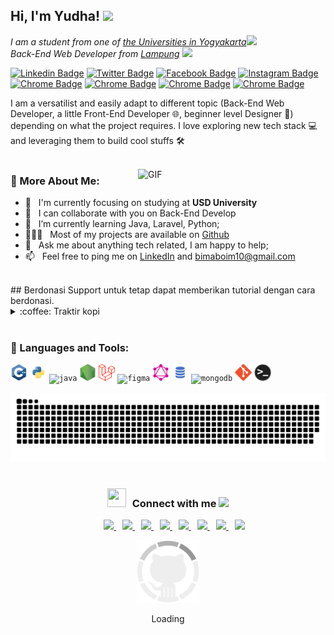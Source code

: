 <h2> Hi, I'm Yudha! <img src="https://media.giphy.com/media/mGcNjsfWAjY5AEZNw6/giphy.gif" width="50"></h2>
<p><em>I am a student from one of <a href="#">the Universities in Yogyakarta</a><img src="https://media.giphy.com/media/fYSnHlufseco8Fh93Z/giphy.gif" width="30">
  </br>Back-End Web Developer from <a href="#">Lampung</a>
  <img src="https://media.giphy.com/media/WUlplcMpOCEmTGBtBW/giphy.gif" width="30"> 
</em> </p>


[![Linkedin Badge](https://img.shields.io/badge/-FX.Bima.Yudha.Pratama-blue?style=flat-square&logo=Linkedin&logoColor=white&link=https://www.linkedin.com/in/fx-bima-yudha-pratama-1117b5227)](https://www.linkedin.com/in/fx-bima-yudha-pratama-1117b5227)
[![Twitter Badge](https://img.shields.io/badge/-@dakuenjeru02-1ca0f1?style=flat-square&labelColor=1ca0f1&logo=twitter&logoColor=white&link=https://twitter.com/dakuenjeru02?t=mD-Ef1_AwSFVULg1Q-Bnow&s=09)](https://twitter.com/dakuenjeru02?t=mD-Ef1_AwSFVULg1Q-Bnow&s=09) 
[![Facebook Badge](https://img.shields.io/badge/-@Yudha-3b5998?style=flat-square&labelColor=3b5998&logo=facebook&logoColor=white&link=https://www.facebook.com/yudha.developer)](https://www.facebook.com/yudha.developer)
[![Instagram Badge](https://img.shields.io/badge/-@Yudhas.Iskariot-D7008A?style=flat-square&labelColor=D7008A&logo=Instagram&logoColor=white&link=https://www.instagram.com/yudhas____/)](https://www.instagram.com/yudhas____/)
[![Chrome Badge](https://img.shields.io/badge/-Skuy.Replay.blogspot.com-3423A6?style=flat&logo=Google-Chrome&logoColor=whitee&link=https://skuy-replay.blogspot.com/)](https://skuy-replay.blogspot.com/)
[![Chrome Badge](https://img.shields.io/badge/-Life.For.Coding.blogspot.com-3423A6?style=flat&logo=Google-Chrome&logoColor=whitee&link=https://life-for-coding.blogspot.com/)](https://life-for-coding.blogspot.com/)
[![Chrome Badge](https://img.shields.io/badge/-Skuy.Replay.com-EB1D36?style=flat&logo=Google-Chrome&logoColor=whitee&link=http://skuy-replay.herokuapp.com/)](http://skuy-replay.herokuapp.com/)
[![Chrome Badge](https://img.shields.io/badge/-Examp.WebApp.com-EB1D36?style=flat&logo=Google-Chrome&logoColor=whitee&link=https://statis-web02.000webhostapp.com/)](https://statis-web02.000webhostapp.com/)

I am a versatilist and easily adapt to different topic (Back-End Web Developer, a little Front-End Developer 🌐, beginner level Designer 🎨) depending on what the project requires. I love exploring new tech stack 💻 and leveraging them to build cool stuffs 🛠️
<br/>
<br/>

<img align="right" alt="GIF" src="https://media.giphy.com/media/SWoSkN6DxTszqIKEqv/giphy.gif" width="300px"/>
  
### 🧐 More About Me:

- 🔭 &nbsp; I'm currently focusing on studying at **USD University**
- 🤝 &nbsp; I can collaborate with you on Back-End Develop
- 🌱 &nbsp; I’m currently learning Java, Laravel, Python; 
- 👨🏻‍💻 &nbsp; Most of my projects are available on [Github](https://github.com/boim212?tab=repositories)
- 💬 &nbsp; Ask me about anything tech related, I am happy to help;
- 📫 &nbsp; Feel free to ping me on [LinkedIn](https://www.linkedin.com/in/fx-bima-yudha-pratama-1117b5227) and bimaboim10@gmail.com 
<!-- - 📝 &nbsp; Checkout my [resume](https://drive.google.com/file/d/1ZpR5pVBTnl_Qybq7GE3MGy1SB1JehVSE/view?usp=sharing) -->
<!-- - 📚 &nbsp; When I am free, I read fantasy and fiction novels. Checkout my [Goodreads](https://www.goodreads.com/rahul-jha98) to see the book I have read -->

<br>
## Berdonasi
Support untuk tetap dapat memberikan tutorial dengan cara berdonasi.

<div>
<details>
 <summary>:coffee: Traktir kopi</summary>
</br>

<a href="https://trakteer.id/yudhasdev/tip"><img src="https://img.shields.io/static/v1?label=Trakteer-VIP&message=yudhasDev&color=C02433"></a>
<a href="https://trakteer.id/yudhasdev/"><img src="https://img.shields.io/static/v1?label=Trakteer&message=yudhasDev&color=C02433"></a>

<a href="https://saweria.co/yudhasDev"><img src="https://img.shields.io/static/v1?label=Saweria&message=yudhasDev&color=FAAE2B"></a>

</details>
</div>
<br>

### 🔨 Languages and Tools:
<code><img height="27" src="https://raw.githubusercontent.com/github/explore/80688e429a7d4ef2fca1e82350fe8e3517d3494d/topics/cpp/cpp.png" alt="cpp"></code>
<code><img height="27" src="https://raw.githubusercontent.com/github/explore/80688e429a7d4ef2fca1e82350fe8e3517d3494d/topics/python/python.png" alt="python"></code>
<code><img height="27" src="https://raw.githubusercontent.com/rahul-jha98/github_readme_icons/main/language_and_tools/square/java/java.svg" alt="java"></code>
<code><img height="27" src="https://raw.githubusercontent.com/github/explore/80688e429a7d4ef2fca1e82350fe8e3517d3494d/topics/nodejs/nodejs.png" alt="nodejs"></code>
<code><img height="27" src="https://raw.githubusercontent.com/boim212/boim212/main/laravel-2.svg" alt="laravel"></code>
<code><img height="27" src="https://raw.githubusercontent.com/rahul-jha98/github_readme_icons/main/language_and_tools/square/figma/figma.svg" alt="figma"></code>
<code><img height="27" src="https://raw.githubusercontent.com/github/explore/80688e429a7d4ef2fca1e82350fe8e3517d3494d/topics/graphql/graphql.png" alt="graphql"></code>
<code><img height="27" src="https://raw.githubusercontent.com/github/explore/80688e429a7d4ef2fca1e82350fe8e3517d3494d/topics/sql/sql.png" alt="sql"></code>
<code><img height="27" src="https://encrypted-tbn0.gstatic.com/images?q=tbn%3AANd9GcSTTzPAw-55ssm1Im594xYZ9eRQu2JylrkYLg&usqp=CAU" alt="mongodb"></code>
<code><img height="27" src="https://raw.githubusercontent.com/devicons/devicon/master/icons/git/git-original.svg" alt="git"></code>
<code><img height="27" src="https://raw.githubusercontent.com/github/explore/80688e429a7d4ef2fca1e82350fe8e3517d3494d/topics/terminal/terminal.png" alt="terminal"></code>

<div align="center">
  <a href="https://1999azzar.github.io/1999AZZAR/">
  <img  src="https://github.com/1999AZZAR/1999AZZAR/blob/main/resources/img/grid-snake.svg"
       alt="snake" /></a>
</div>

<br/>
<h3 align="center" > <img src="https://media.giphy.com/media/iY8CRBdQXODJSCERIr/giphy.gif" width="30" height="30" style="margin-right: 10px;">Connect with me <img src='https://raw.githubusercontent.com/ShahriarShafin/ShahriarShafin/main/Assets/handshake.gif' width="100px"> </h3>
<p align="center">
  <div align="center"  class="icons-social" style="margin-left: 10px;">
    <a style="margin-left: 10px;"  target="_blank" href="https://www.linkedin.com/in/fx-bima-yudha-pratama-1117b5227">
        <img src="https://img.icons8.com/doodle/40/000000/linkedin--v2.png">
     </a>
     <a style="margin-left: 10px;" target="_blank" href="https://github.com/boim212">
        <img src="https://img.icons8.com/doodle/40/000000/github--v1.png">
     </a>
     <a style="margin-left: 10px;" target="_blank" href="https://github.com/YudhaDevelops">
        <img src="https://img.icons8.com/doodle/40/000000/github--v1.png">
     </a>
     <a style="margin-left: 10px;" target="_blank" href="https://stackoverflow.com/users/19931913/happy-ngoding?tab=profile">
        <img src="https://img.icons8.com/external-tal-revivo-color-tal-revivo/40/000000/external-stack-overflow-is-a-question-and-answer-site-for-professional-logo-color-tal-revivo.png">
     </a>
	   <a style="margin-left: 10px;" target="_blank" href="https://dev.to/yudhadevelops">
        <img src="https://i.ibb.co/0C3GjDb/dev-to2.png">
     </a>
     <a style="margin-left: 10px;" target="_blank" href="https://www.instagram.com/yudhas____/">
        <img src="https://img.icons8.com/doodle/40/000000/instagram-new--v2.png">
     </a>
     <a style="margin-left: 10px;" target="_blank" href="https://twitter.com/dakuenjeru02?t=mD-Ef1_AwSFVULg1Q-Bnow&s=09">
        <img src="https://img.icons8.com/doodle/1x/twitter-squared--v2.png" >
     </a>
     <a style="margin-left: 10px;" target="_blank" href="https://www.youtube.com/channel/UC7rdusxKbmMiExUaD369p5A">
        <img src="https://img.icons8.com/doodle/1x/youtube--v2.png" >
     </a>
     <!--<a style="margin-left: 5px;" target="_blank" href="https://github.com/100rabhcsmc/Me.io/blob/master/01SaurabhChavanReactNativeResume.pdf">
        <img src="https://img.icons8.com/plasticine/0.5x/resume.png" >
     </a> -->
    </div>
</p>
<div align=center>
    <img src="https://raw.githubusercontent.com/AhmedFathyDev/AhmedFathyDev/main/GitHub.gif" alt="GitHub Octocat Logo" height="100">
    <p>Loading</p>
</div>
